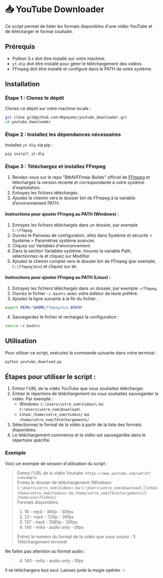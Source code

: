 # 📥 YouTube Downloader

Ce script permet de lister les formats disponibles d'une vidéo YouTube et de télécharger le format souhaité.

## Prérequis

- Python 3.x doit être installé sur votre machine.
- `yt-dlp` doit être installé pour gérer le téléchargement des vidéos.
- FFmpeg doit être installé et configuré dans le PATH de votre système.

## Installation

### Étape 1 : Clonez le dépôt

Clonez ce dépôt sur votre machine locale :
```sh
git clone git@github.com:Okpeyemi/youtube_downloader.git
cd youtube_downloader
```
### Étape 2 : Installez les dépendances nécessaires

Installez `yt-dlp` via pip :
```sh
pip install yt-dlp
```

### Étape 3 : Téléchargez et installez FFmpeg
1. Rendez-vous sur le repo "BtbN/FFmep-Builds" officiel de [FFmpeg](https://github.com/BtbN/FFmpeg-Builds/releases) et téléchargez la version récente et correspondante à votre système d'exploitation.
2. Extrayez les fichiers téléchargés.
3. Ajoutez le chemin vers le dossier bin de FFmpeg à la variable d'environnement PATH.

#### Instructions pour ajouter FFmpeg au PATH (Windows) :
1. Extrayez les fichiers téléchargés dans un dossier, par exemple `C:\ffmpeg`.
2. Ouvrez le Panneau de configuration, allez dans Système et sécurité > Système > Paramètres système avancés.
3. Cliquez sur Variables d'environnement.
4. Dans la section Variables système, trouvez la variable Path, sélectionnez-la et cliquez sur Modifier.
5. Ajoutez le chemin complet vers le dossier bin de FFmpeg (par exemple, `C:\ffmpeg\bin`) et cliquez sur `OK`.

#### Instructions pour ajouter FFmpeg au PATH (Linux) :
1. Extrayez les fichiers téléchargés dans un dossier, par exemple `~/ffmpeg`.
2. Ouvrez le fichier `~/.bashrc` avec votre éditeur de texte préféré.
3. Ajoutez la ligne suivante à la fin du fichier :
```sh
export PATH="$HOME/ffmpeg/bin:$PATH"
```
4. Sauvegardez le fichier et rechargez la configuration :
```sh
source ~/.bashrc
```

## Utilisation
Pour utiliser ce script, exécutez la commande suivante dans votre terminal :
```sh
python youtube_download.py
```

## Étapes pour utiliser le script :
1. Entrez l'URL de la vidéo YouTube que vous souhaitez télécharger.
2. Entrez le répertoire de téléchargement où vous souhaitez sauvegarder la vidéo. Par exemple :
    - Windows: `C:\Users\votre_nom\Videos\` ou `C:\Users\votre_nom\Download\`
    - Linux: `/home/votre_nom/Videos/` ou `/home/votre_nom/Téléchargements/`
3. Sélectionnez le format de la vidéo à partir de la liste des formats disponibles.
4. Le téléchargement commence et la vidéo est sauvegardée dans le répertoire spécifié.

### Exemple
Voici un exemple de session d'utilisation du script :
>Entrez l'URL de la vidéo Youtube: `https://www.youtube.com/watch?v=example`  
>Entrez le dossier de téléchargement (Windows: `C:\Users\votre_nom\Videos\` ou `C:\Users\votre_nom\Download\` | Linux: `/home/votre_nom/Videos/` ou `/home/votre_nom/Téléchargements/`): `/home/user/Videos/`  
>Formats disponibles:
>1. 18 - mp4 - 360p - 30fps
>2. 22 - mp4 - 720p - 30fps
>3. 137 - mp4 - 1080p - 30fps
>4. 140 - m4a - audio only - 0fps  
>
>Entrez le numéro du format de la vidéo que vous voulez : 3  
>Téléchargement terminé!  

Ne faites pas attention au format audio :
>4. 140 - m4a - audio only - 0fps

Il se téléchargera tout seul. Laissez juste la magie opérée. ✨